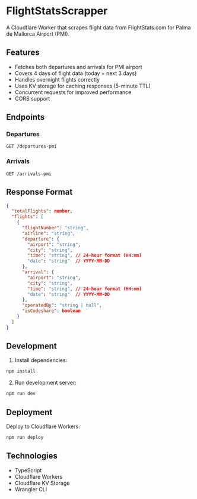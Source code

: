 # FlightStatsScrapper

A Cloudflare Worker that scrapes flight data from FlightStats.com for Palma de Mallorca Airport (PMI).

## Features

- Fetches both departures and arrivals for PMI airport
- Covers 4 days of flight data (today + next 3 days)
- Handles overnight flights correctly
- Uses KV storage for caching responses (5-minute TTL)
- Concurrent requests for improved performance
- CORS support

## Endpoints

### Departures
```
GET /departures-pmi
```

### Arrivals
```
GET /arrivals-pmi
```

## Response Format

```json
{
  "totalFlights": number,
  "flights": [
    {
      "flightNumber": "string",
      "airline": "string",
      "departure": {
        "airport": "string",
        "city": "string",
        "time": "string", // 24-hour format (HH:mm)
        "date": "string"  // YYYY-MM-DD
      },
      "arrival": {
        "airport": "string",
        "city": "string",
        "time": "string", // 24-hour format (HH:mm)
        "date": "string"  // YYYY-MM-DD
      },
      "operatedBy": "string | null",
      "isCodeshare": boolean
    }
  ]
}
```

## Development

1. Install dependencies:
```bash
npm install
```

2. Run development server:
```bash
npm run dev
```

## Deployment

Deploy to Cloudflare Workers:
```bash
npm run deploy
```

## Technologies

- TypeScript
- Cloudflare Workers
- Cloudflare KV Storage
- Wrangler CLI